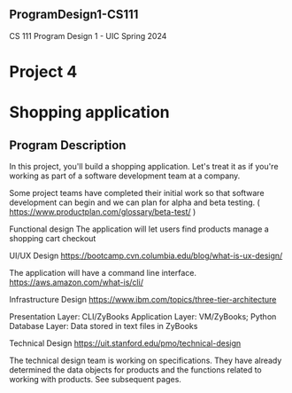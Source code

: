 ## ProgramDesign1-CS111
CS 111 Program Design 1 - UIC Spring 2024

# Project 4
# Shopping application
## Program Description
In this project, you'll build a shopping application. Let's treat it as if you're working as part of a software development team at a company.



Some project teams have completed their initial work so that software development can begin and we can plan for alpha and beta testing. ( https://www.productplan.com/glossary/beta-test/ )

Functional design
The application will let users
find products
manage a shopping cart
checkout

UI/UX Design
https://bootcamp.cvn.columbia.edu/blog/what-is-ux-design/  

The application will have a command line interface. https://aws.amazon.com/what-is/cli/

Infrastructure Design
https://www.ibm.com/topics/three-tier-architecture 

Presentation Layer: 	CLI/ZyBooks
Application Layer:	VM/ZyBooks; Python
Database Layer:	Data stored in text files in ZyBooks

Technical Design
https://uit.stanford.edu/pmo/technical-design

The technical design team is working on specifications.   They have already determined the data objects for products and the functions related to working with products.  See subsequent pages.

